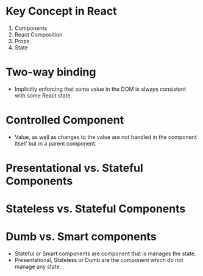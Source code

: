 # Key Concept in React

1. Components
2. React Composition
3. Props
4. State

# Two-way binding

- Implicitly enforcing that some value in the DOM is always consistent with some React state.

# Controlled Component

- Value, as well as changes to the value are not handled in the component itself
  but in a parent component.

# Presentational vs. Stateful Components

# Stateless vs. Stateful Components

# Dumb vs. Smart components

- Stateful or Smart components are component that is manages the state.
- Presentational, Stateless or Dumb are the component which do not manage any state.
